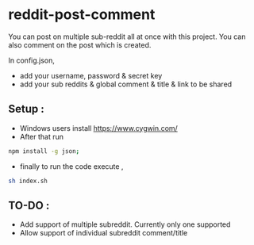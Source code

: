 # reddit-post-comment

You can post on multiple sub-reddit all at once with this project.
You can also comment on the post which is created.

In config.json,
- add your username, password & secret key
- add your sub reddits & global comment & title & link to be shared

## Setup :
- Windows users install https://www.cygwin.com/
- After that run 
```bash
npm install -g json;
```
- finally to run the code execute ,
```bash
sh index.sh
```
## TO-DO :
- Add support of multiple subreddit. Currently only one supported
- Allow support of individual subreddit comment/title
